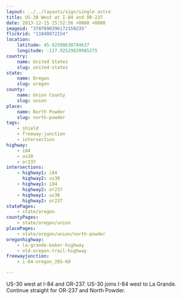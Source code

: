 ```yaml
---
layout: ../../layouts/sign/single.astro
title: US-30 West at I-84 and OR-237
date: 2013-12-15 15:52:56 +0000 +0000
imageid: "3707890396172159235"
flickrid: "11840072154"
location:
    latitude: 45.02580630784637
    longitude: -117.92529839985275
country:
    name: United States
    slug: united-states
state:
    name: Oregon
    slug: oregon
county:
    name: Union County
    slug: union
place:
    name: North Powder
    slug: north-powder
tags:
    - shield
    - freeway-junction
    - intersection
highway:
    - i84
    - us30
    - or237
intersections:
    - highway1: i84
      highway2: us30
    - highway1: i84
      highway2: or237
    - highway1: us30
      highway2: or237
statePages:
    - state/oregon
countyPages:
    - state/oregon/union
placePages:
    - state/oregon/union/north-powder
oregonhighway:
    - la-grande-baker-highway
    - old-oregon-trail-highway
freewayjunction:
    - i-84-oregon_285-68

---
```

US-30 west at I-84 and OR-237.  US-30 joins I-84 west to La Grande.  Continue straight for OR-237 and North Powder.
